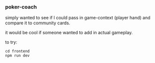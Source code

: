 ### poker-coach

simply wanted to see if I could pass in game-context (player hand) and compare it to community cards. 

it would be cool if someone wanted to add in actual gameplay. 

to try:

```
cd frontend
npm run dev
```